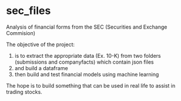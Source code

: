 # sec_files
Analysis of financial forms from the SEC (Securities and Exchange Commision)

The objective of the project:
1. is to extract the appropriate data (Ex. 10-K) from two folders (submissions and companyfacts) which contain json files 
2. and build a dataframe
3. then build and test financial models using machine learning

The hope is to build something that can be used in real life to assist in trading stocks. 

